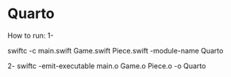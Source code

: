 # Quarto
How to run:
1-
<!-- swiftc -c main.swift GameProtocol.swift PieceProtocol.swift Game.swift Piece.swift -module-name Quarto -->
swiftc -c main.swift Game.swift Piece.swift -module-name Quarto

2-
swiftc -emit-executable main.o Game.o Piece.o -o Quarto
